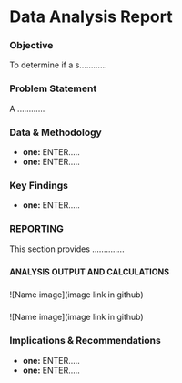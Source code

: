 <h1>Data Analysis Report</h1>

<h3>Objective</h3>

To determine if a s............

<h3>Problem Statement</h3>
A ............


<h3>Data & Methodology</h3>

  - <b>one:</b> ENTER.....
  - <b>one:</b> ENTER.....
  
<h3>Key Findings</h3>

 - <b>one:</b> ENTER.....


<h3>REPORTING</h3>
This section provides ..............

<h3></h3>
<b>ANALYSIS OUTPUT AND CALCULATIONS</b>
<h3></h3>


![Name image](image link in github)

<h3></h3>

![Name image](image link in github)


<h3>Implications & Recommendations</h3>

 - <b>one:</b> ENTER.....
 - <b>one:</b> ENTER.....
  


